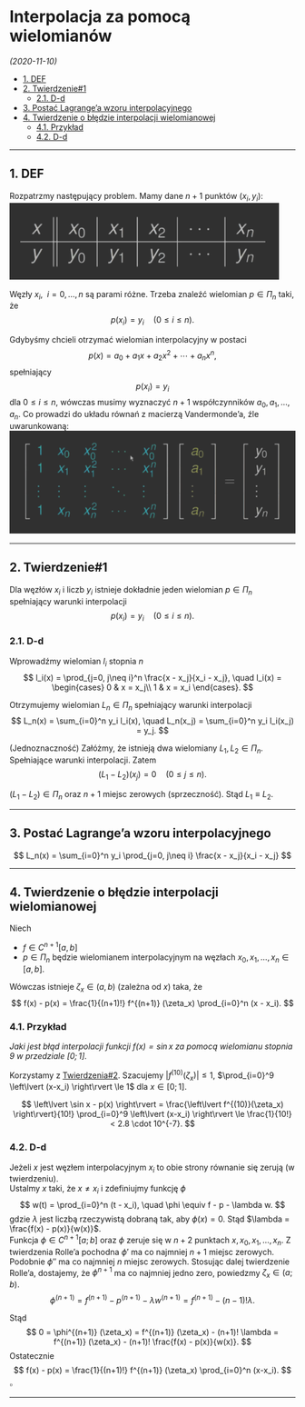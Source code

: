# Interpolacja za pomocą wielomianów

*(2020-11-10)*

- [1. DEF](#1-def)
- [2. Twierdzenie#1](#2-twierdzenie1)
    - [2.1. D-d](#21-d-d)
- [3. Postać Lagrange’a wzoru interpolacyjnego](#3-postać-lagrangea-wzoru-interpolacyjnego)
- [4. Twierdzenie o błędzie interpolacji wielomianowej](#4-twierdzenie-o-błędzie-interpolacji-wielomianowej)
    - [4.1. Przykład](#41-przykład)
    - [4.2. D-d](#42-d-d)

---

## 1. DEF

Rozpatrzmy następujący problem. Mamy dane $n+1$ punktów $(x_i, y_i)$:\
![](interpolacja-wielomiany-def.png)

Węzły $x_i, \enspace i=0,\dots,n$ są parami różne. Trzeba znaleźć wielomian $p \in \Pi_{n}$ taki, że
$$
p(x_i) = y_i \quad (0 \le i \le n).
$$

Gdybyśmy chcieli otrzymać wielomian interpolacyjny w postaci
$$
p(x) = a_0 + a_1 x + a_2 x^2 + \dotsb + a_n x^n,
$$
spełniający
$$
p(x_i) = y_i
$$
dla $0 \le i \le n$, wówczas musimy wyznaczyć $n+1$ współczynników $a_0, a_1, \dots, a_n$. Co prowadzi do układu równań z macierzą Vandermonde’a, źle uwarunkowaną:\
![](układ-równań-vandermonde.png)

---

## 2. Twierdzenie#1

Dla węzłów $x_i$ i liczb $y_i$ istnieje dokładnie jeden wielomian $p \in \Pi_{n}$ spełniający warunki interpolacji
$$
p(x_i) = y_i \quad (0 \le i \le n).
$$

### 2.1. D-d

Wprowadźmy wielomian $l_i$ stopnia $n$
$$
l_i(x) = \prod_{j=0, j\neq i}^n \frac{x - x_j}{x_i - x_j}, \quad
l_i(x) =
\begin{cases}
    0 & x = x_j\\
    1 & x = x_i
\end{cases}.
$$

Otrzymujemy wielomian $L_n \in \Pi_n$ spełniający warunki interpolacji
$$
L_n(x) = \sum_{i=0}^n y_i l_i(x), \quad L_n(x_j) = \sum_{i=0}^n y_i l_i(x_j) = y_j.
$$

(Jednoznaczność) Załóżmy, że istnieją dwa wielomiany $L_1, L_2 \in \Pi_n$. Spełniające warunki interpolacji. Zatem
$$
(L_1 - L_2) (x_j) = 0 \quad (0 \le j \le n).
$$

$(L_1 - L_2) \in \Pi_n$ oraz $n+1$ miejsc zerowych (sprzeczność). Stąd $L_1 \equiv L_2$.

---

## 3. Postać Lagrange’a wzoru interpolacyjnego

$$
L_n(x) = \sum_{i=0}^n y_i \prod_{j=0, j\neq i} \frac{x - x_j}{x_i - x_j}
$$

---

## 4. Twierdzenie o błędzie interpolacji wielomianowej

Niech
- $f \in C^{n+1} [a,b]$
- $p \in \Pi_n$ będzie wielomianem interpolacyjnym na węzłach $x_0, x_1, \dots, x_n \in [a,b]$.

Wówczas istnieje $\zeta_x \in (a,b)$ (zależna od $x$) taka, że
$$
f(x) - p(x) = \frac{1}{(n+1)!} f^{(n+1)} (\zeta_x) \prod_{i=0}^n (x - x_i).
$$

### 4.1. Przykład
*Jaki jest błąd interpolacji funkcji $f(x) = \sin x$ za pomocą wielomianu stopnia $9$ w przedziale $[0;1]$.*

Korzystamy z [Twierdzenia#2](#4-twierdzenie-o-błędzie-interpolacji-wielomianowej). Szacujemy $\left\lvert f^{(10)}(\zeta_x) \right\rvert \le 1$, $\prod_{i=0}^9 \left\lvert (x-x_i) \right\rvert \le 1$ dla $x \in [0;1]$.

$$
\left\lvert \sin x - p(x) \right\rvert = \frac{\left\lvert f^{(10)}(\zeta_x) \right\rvert}{10!} \prod_{i=0}^9 \left\lvert (x-x_i) \right\rvert \le \frac{1}{10!} < 2.8 \cdot 10^{-7}.
$$

### 4.2. D-d

Jeżeli $x$ jest węzłem interpolacyjnym $x_i$ to obie strony równanie się zerują (w twierdzeniu).\
Ustalmy $x$ taki, że $x \neq x_i$ i zdefiniujmy funkcję $\phi$
$$
w(t) = \prod_{i=0}^n (t - x_i), \quad \phi \equiv f - p - \lambda w.
$$
gdzie $\lambda$ jest liczbą rzeczywistą dobraną tak, aby $\phi(x) = 0$. Stąd $\lambda = \frac{f(x) - p(x)}{w(x)}$.\
Funkcja $\phi \in C^{n+1} [a;b]$ oraz $\phi$ zeruje się w $n+2$ punktach $x, x_0, x_1, \dots, x_n$. Z twierdzenia Rolle’a pochodna $\phi'$ ma co najmniej $n+1$ miejsc zerowych. Podobnie $\phi''$ ma co najmniej $n$ miejsc zerowych. Stosując dalej twierdzenie Rolle’a, dostajemy, że $\phi^{n+1}$ ma co najmniej jedno zero, powiedzmy $\zeta_x \in (a;b)$.
$$
\phi^{(n+1)} = f^{(n+1)} - p^{(n+1)} - \lambda w^{(n+1)} = f^{(n+1)} - (n-1)! \lambda.
$$

Stąd
$$
0 = \phi^{(n+1)} (\zeta_x) = f^{(n+1)} (\zeta_x) - (n+1)! \lambda = f^{(n+1)} (\zeta_x) - (n+1)! \frac{f(x) - p(x)}{w(x)}.
$$
Ostatecznie
$$
f(x) - p(x) = \frac{1}{(n+1)!} f^{(n+1)} (\zeta_x) \prod_{i=0}^n (x-x_i).
$$
$\square$

---
